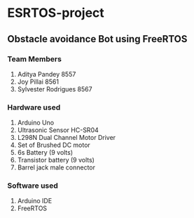 # ESRTOS-project

## Obstacle avoidance Bot using FreeRTOS

### Team Members
1. Aditya Pandey 8557  
2. Joy Pillai 8561  
3. Sylvester Rodrigues 8567  

### Hardware used

1. Arduino Uno  
2. Ultrasonic Sensor HC-SR04  
3. L298N Dual Channel Motor Driver  
4. Set of Brushed DC motor  
5. 6s Battery (9 volts)  
6. Transistor battery (9 volts)  
7. Barrel jack male connector  

### Software used

1. Arduino IDE  
2. FreeRTOS
